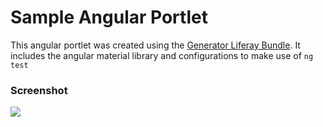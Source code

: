 # Sample Angular Portlet

This angular portlet was created using the [Generator Liferay Bundle](https://github.com/liferay/liferay-npm-build-tools/wiki/How-to-use-generator-liferay-bundle). It includes the angular material library and configurations to make use of `ng test`


### Screenshot

![](https://i.imgur.com/ZprrUv8.png)